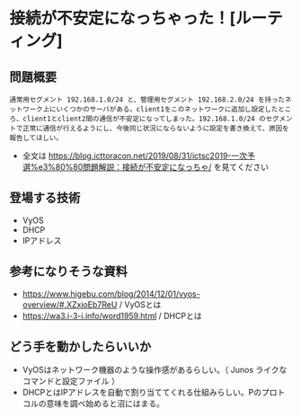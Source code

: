 # 接続が不安定になっちゃった！[ルーティング]
## 問題概要
```
通常用セグメント 192.168.1.0/24 と、管理用セグメント 192.168.2.0/24 を持ったネットワーク上にいくつかのサーバがある。client1をこのネットワークに追加し設定したところ、client1とclient2間の通信が不安定になってしまった。192.168.1.0/24 のセグメントで正常に通信が行えるようにし、今後同じ状況にならないように設定を書き換えて、原因を報告してほしい。
```
- 全文は https://blog.icttoracon.net/2019/08/31/ictsc2019-一次予選%e3%80%80問題解説：接続が不安定になっちゃ/ を見てください

## 登場する技術
- VyOS
- DHCP
- IPアドレス

## 参考になりそうな資料
- https://www.higebu.com/blog/2014/12/01/vyos-overview/#.XZxjoEb7ReU / VyOSとは
- https://wa3.i-3-i.info/word1959.html / DHCPとは

## どう手を動かしたらいいか
- VyOSはネットワーク機器のような操作感があるらしい。（ Junos ライクなコマンドと設定ファイル  ）
- DHCPとはIPアドレスを自動で割り当ててくれる仕組みらしい。Pのプロトコルの意味を調べ始めると沼にはまる。
